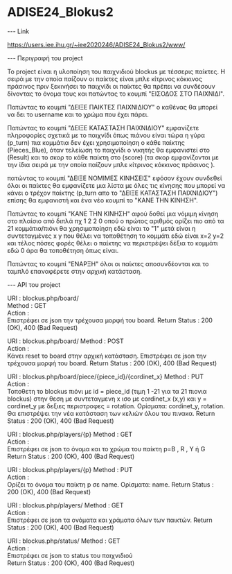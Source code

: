 # ADISE24_Blokus2
--- Link

https://users.iee.ihu.gr/~iee2020246/ADISE24_Blokus2/www/

--- Περιγραφή του project

Το project είναι η υλοποίηση του παιχνιδιού blockus με τέσσερις παίκτες. Η σειρά με την οποία παίζουν οι παίκτες είναι μπλε κίτρινος κόκκινος 
πράσινος πριν ξεκινήσει το παιχνίδι οι παίκτες θα πρέπει να συνδέσουν δίνοντας το όνομα τους και πατώντας το κουμπί "ΕΙΣΟΔΟΣ ΣΤΟ ΠΑΙΧΝΙΔΙ". 

Πατώντας το κουμπί "ΔΕΙΞΕ ΠΑΙΚΤΕΣ ΠΑΙΧΝΙΔΙΟΥ" ο καθένας θα μπορεί να δει το username και το χρώμα που έχει πάρει. 

Πατώντας το κουμπί "ΔΕΙΞΕ ΚΑΤΑΣΤΑΣΗ ΠΑΙΧΝΙΔΙΟΥ" εμφανίζετε πληροφορίες σχετικά με το παιχνίδι όπως πιάνου είναι τώρα η γύρα (p_turn) πια κομμάτια 
δεν έχει χρησιμοποίηση ο κάθε παίκτης (Pieces_Blue), όταν τελείωση το παιχνίδι ο νικητής θα εμφανιστεί  στο (Result) και το σκορ το κάθε παίκτη 
στο (score) (τα σκορ εμφανίζονται με την ίδια σειρά με την οποία παίζουν  μπλε κίτρινος κόκκινος πράσινος ).

πατώντας το κουμπί "ΔΕΙΞΕ ΝΟΜΙΜΕΣ ΚΙΝΗΣΕΙΣ" εφόσον έχουν συνδεθεί όλοι οι παίκτες θα εμφανίζετε μια λίστα με όλες τις κίνησης που μπορεί να κάνει
 ο τρέχον παίκτης (p_turn απο το "ΔΕΙΞΕ ΚΑΤΑΣΤΑΣΗ ΠΑΙΧΝΙΔΙΟΥ") επίσης θα εμφανιστή και ένα νέο κουμπί το "ΚΑΝΕ ΤΗΝ ΚΙΝΗΣΗ".

Πατώντας το κουμπί "ΚΑΝΕ ΤΗΝ ΚΙΝΗΣΗ" αφού δοθεί μια νόμιμη κίνηση στο πλαίσιο από διπλά πχ 1 2 2 0 οπού ο πρώτος αριθμός ορίζει πιο από τα 21 
κομμάτια/πιόνι θα χρησιμοποίηση εδώ είναι το "1" μετά είναι η συντεταγμένες x y που θέλει να τοποθέτηση το κομμάτι εδώ είναι x=2 y=2 και τέλος 
πόσες φορές θέλει ο παίκτης να περιστρέψει δέξια το κομμάτι εδώ 0 άρα θα τοποθέτηση όπως είναι.

Πατώντας το κουμπί "ΕΝΑΡΞΗ" όλοι οι παίκτες αποσυνδέονται και το ταμπλό επαναφέρετε στην αρχική κατάσταση.

--- API του project 

URI :
blockus.php/board/    
Method :
GET    
Action :                                                                                             
Επιστρέφει σε json την τρέχουσα μορφή του board.
Return Status :
200 (OK), 400 (Bad Request)

URI :
blockus.php/board/ 
Method : 
POST    
Action :                                                                                             
Κάνει reset το board στην αρχική κατάσταση. Επιστρέφει σε json την τρέχουσα μορφή του board.
Return Status :
200 (OK), 400 (Bad Request)

URI :
blockus.php/board/piece/{piece_id}/{cordinet_x} 
Method : 
PUT    
Action :                                                                                             
Τοποθετη το blockus πιόνι με id = piece_id (τιμη 1 -21 για τα 21 πιονια blockus) στην θεση με συντεταγμενη x ισο με cordinet_x (x,y) και y = cordinet_y με δεξιες περιστροφες = rotation.
Ορίσματα: cordinet_y, rotation. Θα επιστρέψει την νέα κατάσταση των κελιών όλου του πινακα. 
Return Status :
200 (OK), 400 (Bad Request)

URI :
blockus.php/players/{p} 
Method : 
GET    
Action :                                                                                             
Επιστρέφει σε json τo όνομα και το χρώμα του παίκτη p=B , R , Y ή G
Return Status :
200 (OK), 400 (Bad Request)

URI :
blockus.php/players/{p} 
Method : 
PUT    
Action :                                                                                             
Ορίζει το όνομα του παίκτη p σε name. Ορίσματα: name.
Return Status :
200 (OK), 400 (Bad Request)                                   
                                                
URI :
blockus.php/players/
Method : 
GET    
Action :                                                                                             
Επιστρέφει σε json τα ονόματα και χράματα όλων των παικτών.
Return Status :
200 (OK), 400 (Bad Request)                                                 
                                                
URI :
blockus.php/status/
Method : 
GET    
Action :                                                                                             
Επιστρέφει σε json το status του παιχνιδιού  
Return Status :
200 (OK), 400 (Bad Request) 